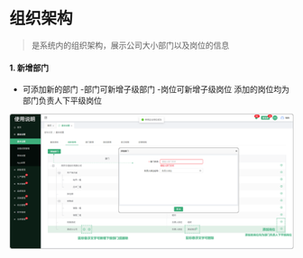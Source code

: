 # 组织架构


> 是系统内的组织架构，展示公司大小部门以及岗位的信息

#### 1. 新增部门

* 可添加新的部门
 -部门可新增子级部门
 -岗位可新增子级岗位  添加的岗位均为部门负责人下平级岗位


![如图所示](../../file/zzjg.png)
